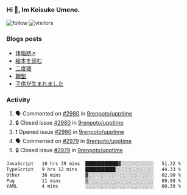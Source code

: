 ### Hi 👋, Im Keisuke Umeno.

<!--
**9renpoto/9renpoto** is a ✨ _special_ ✨ repository because its `README.md` (this file) appears on your GitHub profile.

Here are some ideas to get you started:

- 🔭 I’m currently working on ...
- 🌱 I’m currently learning ...
- 👯 I’m looking to collaborate on ...
- 🤔 I’m looking for help with ...
- 💬 Ask me about ...
- 📫 How to reach me: ...
- 😄 Pronouns: ...
- ⚡ Fun fact: ...
-->

![follow](https://img.shields.io/github/followers/9renpoto?label=Follow&style=social)
![visitors](https://komarev.com/ghpvc/?username=9renpoto&label=Profile%20views&color=0e75b6&style=flat)

### Blogs posts

<!-- BLOG-POST-LIST:START -->
- [体脂肪↗](https://9renpoto.win/entry/2024/08/12/gaining_fat)
- [絵本を読む](https://9renpoto.win/entry/2024/07/26/picture_book)
- [二度寝](https://9renpoto.win/entry/2024/07/18/going_back_to_sleep)
- [朝型](https://9renpoto.win/entry/2024/05/29/im-an-early)
- [子供が生まれました](https://9renpoto.win/entry/2024/04/18/hello-world)
<!-- BLOG-POST-LIST:END -->

### Activity

<!--START_SECTION:activity-->
1. 🗣 Commented on [#2980](https://github.com/9renpoto/upptime/issues/2980#issuecomment-2285371578) in [9renpoto/upptime](https://github.com/9renpoto/upptime)
2. 🔒 Closed issue [#2980](https://github.com/9renpoto/upptime/issues/2980) in [9renpoto/upptime](https://github.com/9renpoto/upptime)
3. ❗ Opened issue [#2980](https://github.com/9renpoto/upptime/issues/2980) in [9renpoto/upptime](https://github.com/9renpoto/upptime)
4. 🗣 Commented on [#2979](https://github.com/9renpoto/upptime/issues/2979#issuecomment-2285351059) in [9renpoto/upptime](https://github.com/9renpoto/upptime)
5. 🔒 Closed issue [#2979](https://github.com/9renpoto/upptime/issues/2979) in [9renpoto/upptime](https://github.com/9renpoto/upptime)
<!--END_SECTION:activity-->

<!--START_SECTION:waka-->

```txt
JavaScript   10 hrs 39 mins  ████████████▓░░░░░░░░░░░░   51.32 %
TypeScript   9 hrs 12 mins   ███████████░░░░░░░░░░░░░░   44.33 %
Other        36 mins         ▓░░░░░░░░░░░░░░░░░░░░░░░░   02.90 %
Pug          11 mins         ▒░░░░░░░░░░░░░░░░░░░░░░░░   00.88 %
YAML         4 mins          ░░░░░░░░░░░░░░░░░░░░░░░░░   00.39 %
```

<!--END_SECTION:waka-->
